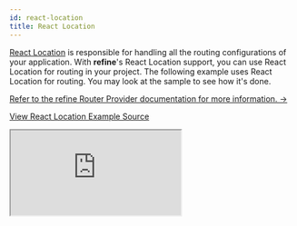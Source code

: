 ```yaml
---
id: react-location
title: React Location
---
```


[React Location](https://react-location.tanstack.com/) is responsible for handling all the routing configurations of your application. With **refine**'s React Location support, you can use React Location for routing in your project. The following example uses React Location for routing. You may look at the sample to see how it's done.

[Refer to the refine Router Provider documentation for more information. →](/docs/api-reference/core/providers/router-provider/)

[View React Location Example Source](https://github.com/pankod/refine/tree/master/examples/routerProvider/react-location)

<iframe loading="lazy" src="https://stackblitz.com//github/pankod/refine/tree/master/examples/routerProvider/react-location?embed=1&view=preview&theme=dark&preset=node"
    style={{width: "100%", height:"80vh", border: "0px", borderRadius: "8px", overflow:"hidden"}}
    title="refine-auth0-example"
></iframe>
